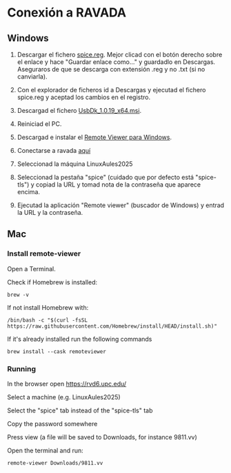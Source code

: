 # Conexión a RAVADA

## Windows

1) Descargar el fichero [spice.reg](https://raw.githubusercontent.com/UPC/ravada/gh-pages/docs/docs/spice.reg). Mejor clicad con el botón derecho sobre el enlace y hace "Guardar enlace como..." y guardadlo en Descargas. Aseguraros de que se descarga con extensión .reg y no .txt (si no canviarla). 

2) Con el explorador de ficheros id a Descargas y ejecutad el fichero spice.reg y aceptad los cambios en el registro.

3) Descargad el fichero [UsbDk_1.0.19_x64.msi](https://www.spice-space.org/download/windows/usbdk/UsbDk_1.0.19_x64.msi). 

4) Reiniciad el PC.

5) Descargad e instalar el [Remote Viewer para Windows](https://releases.pagure.org/virt-viewer/virt-viewer-x64-11.0-1.0.msi).

6) Conectarse a ravada [aquí](https://rvd6.upc.edu/)

7) Seleccionad la máquina LinuxAules2025

8) Seleccionad la pestaña "spice" (cuidado que por defecto está "spice-tls") y copiad la URL y tomad nota de la contraseña que aparece encima.

9) Ejecutad la aplicación "Remote viewer" (buscador de Windows) y entrad la URL y la contraseña.

## Mac

### Install remote-viewer 

Open a Terminal.

Check if Homebrew is installed:

	brew -v

If not install Homebrew with:

	/bin/bash -c "$(curl -fsSL https://raw.githubusercontent.com/Homebrew/install/HEAD/install.sh)"

If it's already installed run the following commands

	brew install --cask remoteviewer

### Running

In the browser open https://rvd6.upc.edu/

Select a machine (e.g. LinuxAules2025)

Select the "spice" tab instead of the "spice-tls" tab

Copy the password somewhere

Press view (a file will be saved to Downloads, for instance 9811.vv)

Open the terminal and run:

	remote-viewer Downloads/9811.vv


